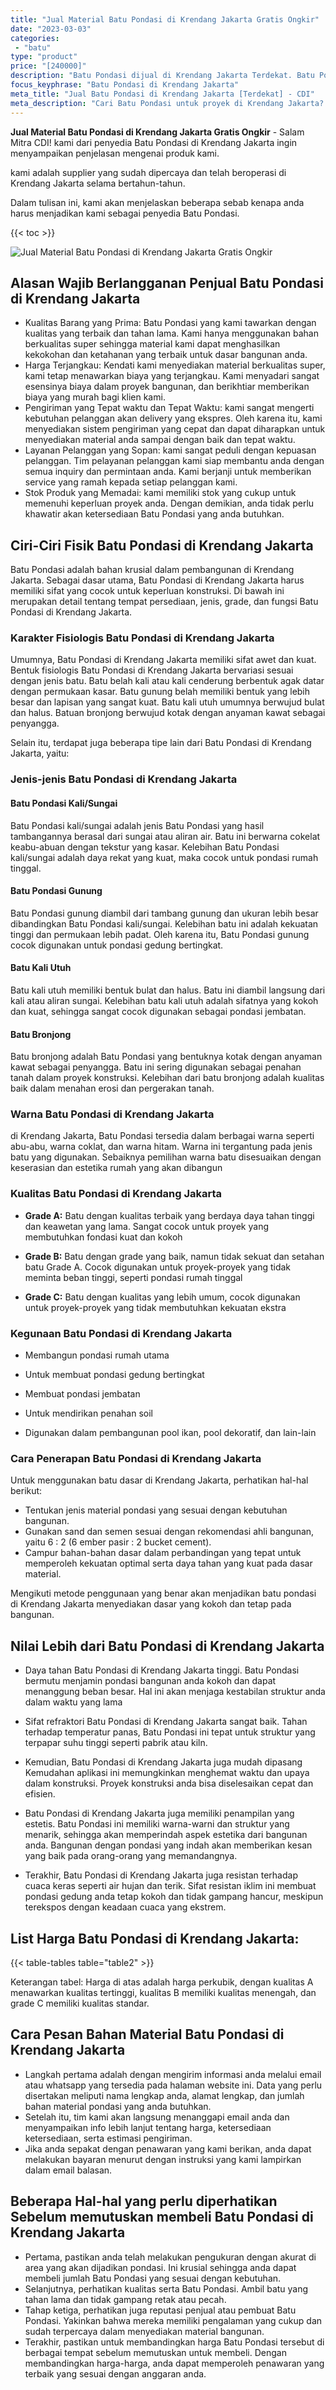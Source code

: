 ```yaml
---
title: "Jual Material Batu Pondasi di Krendang Jakarta Gratis Ongkir"
date: "2023-03-03"
categories:
 - "batu"
type: "product"
price: "[240000]"
description: "Batu Pondasi dijual di Krendang Jakarta Terdekat. Batu Pondasi ini sering dipakai dalam proyek konstruksi sebagai dasar bangunan yang tahan lama dan awet. Silakan hubungi kami untuk informasi lebih lanjut."
focus_keyphrase: "Batu Pondasi di Krendang Jakarta"
meta_title: "Jual Batu Pondasi di Krendang Jakarta [Terdekat] - CDI"
meta_description: "Cari Batu Pondasi untuk proyek di Krendang Jakarta? Kami memiliki Batu Pondasi berkualitas untuk pondasi bangunan. Segera dapatkan penawaran terbaik."
---
```


**Jual Material Batu Pondasi di Krendang Jakarta Gratis Ongkir** - Salam Mitra CDI! kami dari penyedia Batu Pondasi di Krendang Jakarta ingin menyampaikan penjelasan mengenai produk kami.

kami adalah supplier yang sudah dipercaya dan telah beroperasi di Krendang Jakarta selama bertahun-tahun.

Dalam tulisan ini, kami akan menjelaskan beberapa sebab kenapa anda harus menjadikan kami sebagai penyedia Batu Pondasi.

{{< toc >}}

![Jual Material Batu Pondasi di Krendang Jakarta Gratis Ongkir](/images/batu/batu-pondasi-24.jpg)

## Alasan Wajib Berlangganan Penjual Batu Pondasi di Krendang Jakarta

*   Kualitas Barang yang Prima: Batu Pondasi yang kami tawarkan dengan kualitas yang terbaik dan tahan lama. Kami hanya menggunakan bahan berkualitas super sehingga material kami dapat menghasilkan kekokohan dan ketahanan yang terbaik untuk dasar bangunan anda.
*   Harga Terjangkau: Kendati kami menyediakan material berkualitas super, kami tetap menawarkan biaya yang terjangkau. Kami menyadari sangat esensinya biaya dalam proyek bangunan, dan berikhtiar memberikan biaya yang murah bagi klien kami.
*   Pengiriman yang Tepat waktu dan Tepat Waktu: kami sangat mengerti kebutuhan pelanggan akan delivery yang ekspres. Oleh karena itu, kami menyediakan sistem pengiriman yang cepat dan dapat diharapkan untuk menyediakan material anda sampai dengan baik dan tepat waktu.
*   Layanan Pelanggan yang Sopan: kami sangat peduli dengan kepuasan pelanggan. Tim pelayanan pelanggan kami siap membantu anda dengan semua inquiry dan permintaan anda. Kami berjanji untuk memberikan service yang ramah kepada setiap pelanggan kami.
*   Stok Produk yang Memadai: kami memiliki stok yang cukup untuk memenuhi keperluan proyek anda. Dengan demikian, anda tidak perlu khawatir akan ketersediaan Batu Pondasi yang anda butuhkan.

## Ciri-Ciri Fisik Batu Pondasi di Krendang Jakarta

Batu Pondasi adalah bahan krusial dalam pembangunan di Krendang Jakarta. Sebagai dasar utama, Batu Pondasi di Krendang Jakarta harus memiliki sifat yang cocok untuk keperluan konstruksi. Di bawah ini merupakan detail tentang tempat persediaan, jenis, grade, dan fungsi Batu Pondasi di Krendang Jakarta.

### Karakter Fisiologis Batu Pondasi di Krendang Jakarta

Umumnya, Batu Pondasi di Krendang Jakarta memiliki sifat awet dan kuat. Bentuk fisiologis Batu Pondasi di Krendang Jakarta bervariasi sesuai dengan jenis batu. Batu belah kali atau kali cenderung berbentuk agak datar dengan permukaan kasar. Batu gunung belah memiliki bentuk yang lebih besar dan lapisan yang sangat kuat. Batu kali utuh umumnya berwujud bulat dan halus. Batuan bronjong berwujud kotak dengan anyaman kawat sebagai penyangga.

Selain itu, terdapat juga beberapa tipe lain dari Batu Pondasi di Krendang Jakarta, yaitu:

### Jenis-jenis Batu Pondasi di Krendang Jakarta

#### Batu Pondasi Kali/Sungai

Batu Pondasi kali/sungai adalah jenis Batu Pondasi yang hasil tambangannya berasal dari sungai atau aliran air. Batu ini berwarna cokelat keabu-abuan dengan tekstur yang kasar. Kelebihan Batu Pondasi kali/sungai adalah daya rekat yang kuat, maka cocok untuk pondasi rumah tinggal.

#### Batu Pondasi Gunung

Batu Pondasi gunung diambil dari tambang gunung dan ukuran lebih besar dibandingkan Batu Pondasi kali/sungai. Kelebihan batu ini adalah kekuatan tinggi dan permukaan lebih padat. Oleh karena itu, Batu Pondasi gunung cocok digunakan untuk pondasi gedung bertingkat.

#### Batu Kali Utuh

Batu kali utuh memiliki bentuk bulat dan halus. Batu ini diambil langsung dari kali atau aliran sungai. Kelebihan batu kali utuh adalah sifatnya yang kokoh dan kuat, sehingga sangat cocok digunakan sebagai pondasi jembatan.

#### Batu Bronjong

Batu bronjong adalah Batu Pondasi yang bentuknya kotak dengan anyaman kawat sebagai penyangga. Batu ini sering digunakan sebagai penahan tanah dalam proyek konstruksi. Kelebihan dari batu bronjong adalah kualitas baik dalam menahan erosi dan pergerakan tanah.

### Warna Batu Pondasi di Krendang Jakarta

di Krendang Jakarta, Batu Pondasi tersedia dalam berbagai warna seperti abu-abu, warna coklat, dan warna hitam. Warna ini tergantung pada jenis batu yang digunakan. Sebaiknya pemilihan warna batu disesuaikan dengan keserasian dan estetika rumah yang akan dibangun

### Kualitas Batu Pondasi di Krendang Jakarta

*   **Grade A:** Batu dengan kualitas terbaik yang berdaya daya tahan tinggi dan keawetan yang lama. Sangat cocok untuk proyek yang membutuhkan fondasi kuat dan kokoh

*   **Grade B:** Batu dengan grade yang baik, namun tidak sekuat dan setahan batu Grade A. Cocok digunakan untuk proyek-proyek yang tidak meminta beban tinggi, seperti pondasi rumah tinggal

*   **Grade C:** Batu dengan kualitas yang lebih umum, cocok digunakan untuk proyek-proyek yang tidak membutuhkan kekuatan ekstra

### Kegunaan Batu Pondasi di Krendang Jakarta

*   Membangun pondasi rumah utama

*   Untuk membuat pondasi gedung bertingkat

*   Membuat pondasi jembatan

*   Untuk mendirikan penahan soil

*   Digunakan dalam pembangunan pool ikan, pool dekoratif, dan lain-lain

### Cara Penerapan Batu Pondasi di Krendang Jakarta

Untuk menggunakan batu dasar di Krendang Jakarta, perhatikan hal-hal berikut:

*   Tentukan jenis material pondasi yang sesuai dengan kebutuhan bangunan.
*   Gunakan sand dan semen sesuai dengan rekomendasi ahli bangunan, yaitu 6 : 2 (6 ember pasir : 2 bucket cement).
*   Campur bahan-bahan dasar dalam perbandingan yang tepat untuk memperoleh kekuatan optimal serta daya tahan yang kuat pada dasar material.

Mengikuti metode penggunaan yang benar akan menjadikan batu pondasi di Krendang Jakarta menyediakan dasar yang kokoh dan tetap pada bangunan.

## Nilai Lebih dari Batu Pondasi di Krendang Jakarta

*   Daya tahan Batu Pondasi di Krendang Jakarta tinggi. Batu Pondasi bermutu menjamin pondasi bangunan anda kokoh dan dapat menanggung beban besar. Hal ini akan menjaga kestabilan struktur anda dalam waktu yang lama

*   Sifat refraktori Batu Pondasi di Krendang Jakarta sangat baik. Tahan terhadap temperatur panas, Batu Pondasi ini tepat untuk struktur yang terpapar suhu tinggi seperti pabrik atau kiln.
*   Kemudian, Batu Pondasi di Krendang Jakarta juga mudah dipasang Kemudahan aplikasi ini memungkinkan menghemat waktu dan upaya dalam konstruksi. Proyek konstruksi anda bisa diselesaikan cepat dan efisien.
*   Batu Pondasi di Krendang Jakarta juga memiliki penampilan yang estetis. Batu Pondasi ini memiliki warna-warni dan struktur yang menarik, sehingga akan memperindah aspek estetika dari bangunan anda. Bangunan dengan pondasi yang indah akan memberikan kesan yang baik pada orang-orang yang memandangnya.
*   Terakhir, Batu Pondasi di Krendang Jakarta juga resistan terhadap cuaca keras seperti air hujan dan terik. Sifat resistan iklim ini membuat pondasi gedung anda tetap kokoh dan tidak gampang hancur, meskipun terekspos dengan keadaan cuaca yang ekstrem.

## List Harga Batu Pondasi di Krendang Jakarta:

{{< table-tables table="table2" >}}

Keterangan tabel: Harga di atas adalah harga perkubik, dengan kualitas A menawarkan kualitas tertinggi, kualitas B memiliki kualitas menengah, dan grade C memiliki kualitas standar.

## Cara Pesan Bahan Material Batu Pondasi di Krendang Jakarta

*   Langkah pertama adalah dengan mengirim informasi anda melalui email atau whatsapp yang tersedia pada halaman website ini. Data yang perlu disertakan meliputi nama lengkap anda, alamat lengkap, dan jumlah bahan material pondasi yang anda butuhkan.
*   Setelah itu, tim kami akan langsung menanggapi email anda dan menyampaikan info lebih lanjut tentang harga, ketersediaan ketersediaan, serta estimasi pengiriman.
*   Jika anda sepakat dengan penawaran yang kami berikan, anda dapat melakukan bayaran menurut dengan instruksi yang kami lampirkan dalam email balasan.

## Beberapa Hal-hal yang perlu diperhatikan Sebelum memutuskan membeli Batu Pondasi di Krendang Jakarta

*   Pertama, pastikan anda telah melakukan pengukuran dengan akurat di area yang akan dijadikan pondasi. Ini krusial sehingga anda dapat membeli jumlah Batu Pondasi yang sesuai dengan kebutuhan.
*   Selanjutnya, perhatikan kualitas serta Batu Pondasi. Ambil batu yang tahan lama dan tidak gampang retak atau pecah.
*   Tahap ketiga, perhatikan juga reputasi penjual atau pembuat Batu Pondasi. Yakinkan bahwa mereka memiliki pengalaman yang cukup dan sudah terpercaya dalam menyediakan material bangunan.
*   Terakhir, pastikan untuk membandingkan harga Batu Pondasi tersebut di berbagai tempat sebelum memutuskan untuk membeli. Dengan membandingkan harga-harga, anda dapat memperoleh penawaran yang terbaik yang sesuai dengan anggaran anda.
